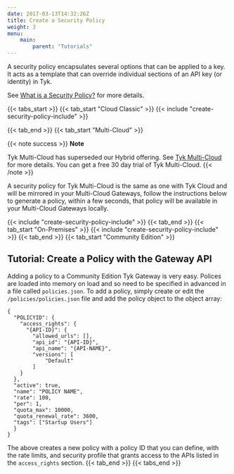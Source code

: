 ```yaml
---
date: 2017-03-13T14:32:26Z
title: Create a Security Policy
weight: 3
menu:
    main: 
        parent: "Tutorials"
---
```



A security policy encapsulates several options that can be applied to a key. It acts as a template that can override individual sections of an API key (or identity) in Tyk.

See [What is a Security Policy?](/docs/getting-started/key-concepts/what-is-a-security-policy/) for more details.

{{< tabs_start >}}
{{< tab_start "Cloud Classic" >}}
{{< include "create-security-policy-include" >}}

{{< tab_end >}}
{{< tab_start "Multi-Cloud" >}}

{{< note success >}}
**Note**  

Tyk Multi-Cloud has superseded our Hybrid offering. See [Tyk Multi-Cloud](https://tyk.io/api-gateway/cloud/#multi-cloud) for more details. You can get a free 30 day trial of Tyk Multi-Cloud.
{{< /note >}}

A security policy for Tyk Multi-Cloud is the same as one with Tyk Cloud and will be mirrored in your Multi-Cloud Gateways, follow the instructions below to generate a policy, within a few seconds, that policy will be available in your Multi-Cloud Gateways locally.

{{< include "create-security-policy-include" >}}
{{< tab_end >}}
{{< tab_start "On-Premises" >}}
{{< include "create-security-policy-include" >}}
{{< tab_end >}}
{{< tab_start "Community Edition" >}}
## Tutorial: Create a Policy with the Gateway API

Adding a policy to a Community Edition Tyk Gateway is very easy. Polices are loaded into memory on load and so need to be specified in advanced in a file called `policies.json`. To add a policy, simply create or edit the `/policies/policies.json` file and add the policy object to the object array:

```{.copyWrapper}
{
  "POLICYID": {
    "access_rights": {
      "{API-ID}": {
        "allowed_urls": [],
        "api_id": "{API-ID}",
        "api_name": "{API-NAME}",
        "versions": [
            "Default"
        ]
    }
  },
  "active": true,
  "name": "POLICY NAME",
  "rate": 100,
  "per": 1,
  "quota_max": 10000,
  "quota_renewal_rate": 3600,
  "tags": ["Startup Users"]
  }
}
```

The above creates a new policy with a policy ID that you can define, with the rate limits, and security profile that grants access to the APIs listed in the `access_rights` section.
{{< tab_end >}}
{{< tabs_end >}}

